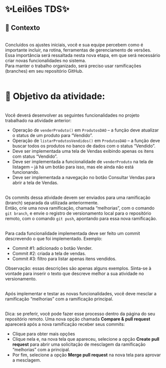 # ✨Leilões TDS✨

## 💭 Contexto
&nbsp;  
Concluídos os ajustes iniciais, você e sua equipe percebem como é importante incluir, na rotina, ferramentas de gerenciamento de versões.  
Essa importância será ressaltada nesta nova etapa, em que será necessário criar novas funcionalidades no sistema.  
Para manter o trabalho organizado, será preciso usar ramificações (branches) em seu repositório GitHub.  
&nbsp;  

# 🎯 Objetivo da atividade:
&nbsp;  
Você deverá desenvolver as seguintes funcionalidades no projeto trabalhado na atividade anterior:  

- Operação de `venderProduto()` em `ProdutosDAO` – a função deve atualizar o status de um produto para “Vendido”.
- Operação de `listarProdutosVendidos()` em `ProdutosDAO` – a função deve buscar todos os produtos no banco de dados com o status “Vendido”.
- Deve ser implementada uma tela de Vendas exibindo apenas os itens com status “Vendido”.
- Deve ser implementada a funcionalidade de `venderProduto` na tela de listagem – já há um botão para isso, mas ele ainda não está funcionando.
- Deve ser implementada a navegação no botão Consultar Vendas para abrir a tela de Vendas.  
&nbsp;  

Os commits dessa atividade devem ser enviados para uma ramificação (branch) separada da utilizada anteriormente.  
Então, crie uma nova ramificação, chamada “melhorias”, com o comando `git branch`, e envie o registro de versionamento local para o repositório remoto, com o comando `git push`, apontando para essa nova ramificação.  
&nbsp;  

Para cada funcionalidade implementada deve ser feito um commit descrevendo o que foi implementado. Exemplo:  

- Commit #1: adicionado o botão Vender.
- Commit #2: criada a tela de vendas.
- Commit #3: filtro para listar apenas itens vendidos.  

Observação: essas descrições são apenas alguns exemplos. Sinta-se à vontade para inserir o texto que descreve melhor a sua atividade no versionamento.  
&nbsp;  

Após implementar e testar as novas funcionalidades, você deve mesclar a ramificação “melhorias” com a ramificação principal.  
&nbsp;  

Dica: se preferir, você pode fazer esse processo dentro da página do seu repositório remoto. Uma nova opção chamada **Compare & pull request** aparecerá após a nova ramificação receber seus commits:  

- Clique para obter mais opções
- Clique nela e, na nova tela que apareceu, selecione a opção **Create pull request** para abrir uma solicitação de mesclagem da ramificação “melhorias” com a principal.  
- Por fim, selecione a opção **Merge pull request** na nova tela para aprovar a mesclagem.
